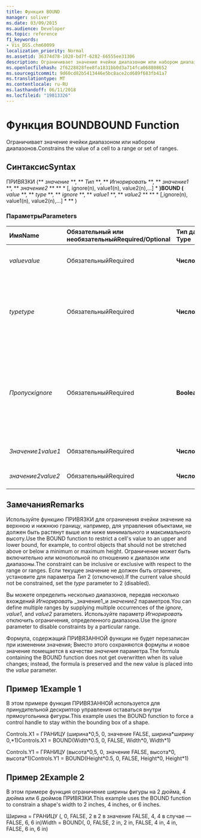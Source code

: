 ```yaml
---
title: Функция BOUND
manager: soliver
ms.date: 03/09/2015
ms.audience: Developer
ms.topic: reference
f1_keywords:
- Vis_DSS.chm60099
localization_priority: Normal
ms.assetid: 36374d78-1028-bd7f-6282-66555ee31306
description: Ограничивает значение ячейки диапазоном или набором диапазонов.
ms.openlocfilehash: 2f6228828fee8fa1831bb0d3a714fca068808652
ms.sourcegitcommit: 9d60cd82b5413446e5bc8ace2cd689f683fb41a7
ms.translationtype: MT
ms.contentlocale: ru-RU
ms.lasthandoff: 06/11/2018
ms.locfileid: "19813326"
---
```

# <a name="bound-function"></a><span data-ttu-id="6dc43-103">Функция BOUND</span><span class="sxs-lookup"><span data-stu-id="6dc43-103">BOUND Function</span></span>

<span data-ttu-id="6dc43-104">Ограничивает значение ячейки диапазоном или набором диапазонов.</span><span class="sxs-lookup"><span data-stu-id="6dc43-104">Constrains the value of a cell to a range or set of ranges.</span></span>
  
## <a name="syntax"></a><span data-ttu-id="6dc43-105">Синтаксис</span><span class="sxs-lookup"><span data-stu-id="6dc43-105">Syntax</span></span>

<span data-ttu-id="6dc43-106">ПРИВЯЗКИ (** *значение* **, ** *Тип* **, ** *Игнорировать* **, ** *значение1* **, ** *значение2* ** ** * [, ignore(n), value1(n), value2(n),...] * **)</span><span class="sxs-lookup"><span data-stu-id="6dc43-106">BOUND (** *value* **, ** *type* **, ** *ignore* **, ** *value1* **, ** *value2* ** ** * [,ignore(n), value1(n), value2(n),...] * ** )</span></span> 
  
### <a name="parameters"></a><span data-ttu-id="6dc43-107">Параметры</span><span class="sxs-lookup"><span data-stu-id="6dc43-107">Parameters</span></span>

|<span data-ttu-id="6dc43-108">**Имя**</span><span class="sxs-lookup"><span data-stu-id="6dc43-108">**Name**</span></span>|<span data-ttu-id="6dc43-109">**Обязательный или необязательный**</span><span class="sxs-lookup"><span data-stu-id="6dc43-109">**Required/Optional**</span></span>|<span data-ttu-id="6dc43-110">**Тип данных**</span><span class="sxs-lookup"><span data-stu-id="6dc43-110">**Data Type**</span></span>|<span data-ttu-id="6dc43-111">**Описание**</span><span class="sxs-lookup"><span data-stu-id="6dc43-111">**Description**</span></span>|
|:-----|:-----|:-----|:-----|
| <span data-ttu-id="6dc43-112">_value_</span><span class="sxs-lookup"><span data-stu-id="6dc43-112">_value_</span></span> <br/> |<span data-ttu-id="6dc43-113">Обязательный</span><span class="sxs-lookup"><span data-stu-id="6dc43-113">Required</span></span>  <br/> |<span data-ttu-id="6dc43-114">**Числовой**</span><span class="sxs-lookup"><span data-stu-id="6dc43-114">**Numeric**</span></span> <br/> |<span data-ttu-id="6dc43-115">Текущее значение ограничены.</span><span class="sxs-lookup"><span data-stu-id="6dc43-115">The current value being constrained.</span></span>  <br/> |
| <span data-ttu-id="6dc43-116">_type_</span><span class="sxs-lookup"><span data-stu-id="6dc43-116">_type_</span></span> <br/> |<span data-ttu-id="6dc43-117">Обязательный</span><span class="sxs-lookup"><span data-stu-id="6dc43-117">Required</span></span>  <br/> |<span data-ttu-id="6dc43-118">**Числовой**</span><span class="sxs-lookup"><span data-stu-id="6dc43-118">**Numeric**</span></span> <br/> |<span data-ttu-id="6dc43-119">Является ли ограничение включительно (0), монопольная (1) или отключено (2).</span><span class="sxs-lookup"><span data-stu-id="6dc43-119">Whether the constraint is inclusive (0), exclusive (1), or disabled (2).</span></span>  <br/> |
| <span data-ttu-id="6dc43-120">_Пропуск_</span><span class="sxs-lookup"><span data-stu-id="6dc43-120">_ignore_</span></span> <br/> |<span data-ttu-id="6dc43-121">Обязательный</span><span class="sxs-lookup"><span data-stu-id="6dc43-121">Required</span></span>  <br/> |<span data-ttu-id="6dc43-122">**Boolean**</span><span class="sxs-lookup"><span data-stu-id="6dc43-122">**Boolean**</span></span> <br/> | <span data-ttu-id="6dc43-123">Значение TRUE, следует ли игнорировать диапазон; Значение FALSE, чтобы ограничить значения ячейки в диапазон.</span><span class="sxs-lookup"><span data-stu-id="6dc43-123">TRUE to ignore the range; FALSE to constrain the value of the cell to the range.</span></span>  <br/> |
| <span data-ttu-id="6dc43-124">_Значение1_</span><span class="sxs-lookup"><span data-stu-id="6dc43-124">_value1_</span></span> <br/> |<span data-ttu-id="6dc43-125">Обязательный</span><span class="sxs-lookup"><span data-stu-id="6dc43-125">Required</span></span>  <br/> |<span data-ttu-id="6dc43-126">**Числовой**</span><span class="sxs-lookup"><span data-stu-id="6dc43-126">**Numeric**</span></span> <br/> |<span data-ttu-id="6dc43-127">Первое значение в диапазоне.</span><span class="sxs-lookup"><span data-stu-id="6dc43-127">First value in a range.</span></span>  <br/> |
| <span data-ttu-id="6dc43-128">_значение2_</span><span class="sxs-lookup"><span data-stu-id="6dc43-128">_value2_</span></span> <br/> |<span data-ttu-id="6dc43-129">Обязательный</span><span class="sxs-lookup"><span data-stu-id="6dc43-129">Required</span></span>  <br/> |<span data-ttu-id="6dc43-130">**Числовой**</span><span class="sxs-lookup"><span data-stu-id="6dc43-130">**Numeric**</span></span> <br/> |<span data-ttu-id="6dc43-131">Второе значение в диапазоне.</span><span class="sxs-lookup"><span data-stu-id="6dc43-131">Second value in a range.</span></span>  <br/> |
   
## <a name="remarks"></a><span data-ttu-id="6dc43-132">Замечания</span><span class="sxs-lookup"><span data-stu-id="6dc43-132">Remarks</span></span>

<span data-ttu-id="6dc43-133">Используйте функцию ПРИВЯЗКИ для ограничения ячейки значение на верхнюю и нижнюю границу, например, для управления объектами, не должен быть растянут выше или ниже минимального и максимального высоту.</span><span class="sxs-lookup"><span data-stu-id="6dc43-133">Use the BOUND function to restrict a cell's value to an upper and lower bound, for example, to control objects that should not be stretched above or below a minimum or maximum height.</span></span> <span data-ttu-id="6dc43-134">Ограничение может быть включительно или монопольной по отношению к диапазон или диапазоны.</span><span class="sxs-lookup"><span data-stu-id="6dc43-134">The constraint can be inclusive or exclusive with respect to the range or ranges.</span></span> <span data-ttu-id="6dc43-135">Если текущее значение не должен быть ограничен, установите для параметра _Тип_ 2 (отключено).</span><span class="sxs-lookup"><span data-stu-id="6dc43-135">If the current value should not be constrained, set the  _type_ parameter to 2 (disabled).</span></span> 
  
<span data-ttu-id="6dc43-136">Вы можете определить несколько диапазонов, передав несколько вхождений _Игнорировать_ _значение1_и _значение2_ параметров.</span><span class="sxs-lookup"><span data-stu-id="6dc43-136">You can define multiple ranges by supplying multiple occurrences of the  _ignore_,  _value1_, and  _value2_ parameters.</span></span> <span data-ttu-id="6dc43-137">Используйте параметр _Игнорировать_ отключить ограничения, определенного диапазона.</span><span class="sxs-lookup"><span data-stu-id="6dc43-137">Use the  _ignore_ parameter to disable constraints by a particular range.</span></span> 
  
<span data-ttu-id="6dc43-138">Формула, содержащий ПРИВЯЗАННОЙ функции не будет перезаписан при изменении значения; Вместо этого сохраняются формулы и новое значение помещается в качестве _значения_ параметра.</span><span class="sxs-lookup"><span data-stu-id="6dc43-138">The formula containing the BOUND function does not get overwritten when its value changes; instead, the formula is preserved and the new value is placed into the  _value_ parameter.</span></span> 
  
## <a name="example-1"></a><span data-ttu-id="6dc43-139">Пример 1</span><span class="sxs-lookup"><span data-stu-id="6dc43-139">Example 1</span></span>

<span data-ttu-id="6dc43-140">В этом примере функция ПРИВЯЗАННОЙ используется для принудительной дескриптор управления оставаться внутри прямоугольника фигуры.</span><span class="sxs-lookup"><span data-stu-id="6dc43-140">This example uses the BOUND function to force a control handle to stay within the bounding box of a shape.</span></span> 
  
<span data-ttu-id="6dc43-141">Controls.X1 = ГРАНИЦУ (ширина\*0,5, 0, значение FALSE, ширина\*ширину 0,\*1)</span><span class="sxs-lookup"><span data-stu-id="6dc43-141">Controls.X1 = BOUND(Width\*0.5, 0, FALSE, Width\*0, Width\*1)</span></span>
  
<span data-ttu-id="6dc43-142">Controls.Y1 = ГРАНИЦУ (высота\*0,5, 0, значение FALSE, высота\*0, высота\*1)</span><span class="sxs-lookup"><span data-stu-id="6dc43-142">Controls.Y1 = BOUND(Height\*0.5, 0, FALSE, Height\*0, Height\*1)</span></span>
  
## <a name="example-2"></a><span data-ttu-id="6dc43-143">Пример 2</span><span class="sxs-lookup"><span data-stu-id="6dc43-143">Example 2</span></span>

<span data-ttu-id="6dc43-144">В этом примере функция ограничение ширины фигуры на 2 дюйма, 4 дюйма или 6 дюймов ПРИВЯЗКИ.</span><span class="sxs-lookup"><span data-stu-id="6dc43-144">This example uses the BOUND function to constrain a shape's width to 2 inches, 4 inches, or 6 inches.</span></span> 
  
<span data-ttu-id="6dc43-145">Ширина = ГРАНИЦУ (, 0, FALSE, 2 в 2 в значение FALSE, 4, 4 в случае — FALSE, 6, 6 in)</span><span class="sxs-lookup"><span data-stu-id="6dc43-145">Width = BOUND(, 0, FALSE, 2 in, 2 in, FALSE, 4 in, 4 in, FALSE, 6 in, 6 in)</span></span>
  

